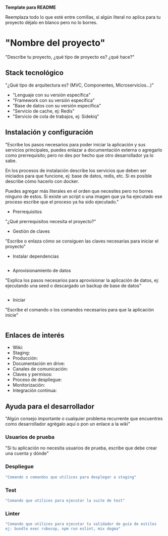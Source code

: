 **Template para README**

Reemplaza todo lo que esté entre comillas, si algún literal no aplica para tu proyecto déjalo en blanco pero no lo borres.


# "Nombre del proyecto"
"Describe tu proyecto, ¿qué tipo de proyecto es? ¿qué hace?"

## Stack tecnológico
"¿Qué tipo de arquitectura es? (MVC, Componentes, Microservicios...)"

* "Lenguaje con su versión específica"
* "Framework con su versión específica"
* "Base de datos con su versión específica"
* "‎Servicio de cache, ej: Redis"
* "Servicio de cola de trabajos, ej: Sidekiq"

## Instalación y configuración
"Escribe los pasos necesarios para poder iniciar la aplicación y sus servicios principales, puedes enlazar a documentación externa o agregarlo como prerrequisito; pero no des por hecho que otro desarrollador ya lo sabe.

En los procesos de instalación describe los servicios que deben ser iniciados para que funcione, ej: base de datos, redis, etc. Si es posible describe cómo hacerlo con docker.

Puedes agregar más literales en el orden que necesites pero no borres ninguno de estos.
Si existe un script o una imagen que ya ha ejecutado ese proceso escribe que el proceso ya ha sido ejecutado."

- Prerrequisitos

"¿Qué prerrequisitos necesita el proyecto?"
- ‎Gestión de claves

"Escribe o enlaza cómo se consiguen las claves necesarias para iniciar el proyecto"
- Instalar dependencias
```sh

```
- ‎Aprovisionamiento de datos

"Explica los pasos necesarios para aprovisionar la aplicación de datos, ej: ejecutando una seed o descargado un backup de base de datos"
```sh

```
- ‎Iniciar

"Escribe el comando o los comandos necesarios para que la aplicación inicie"
```sh

```

## Enlaces de interés

* Wiki:
* ‎Staging:
* ‎Producción:
* Documentación en drive:
* Canales de comunicación:
* Claves y permisos:
* Proceso de despliegue:
* Monitorización:
* Integración continua:

## Ayuda para el desarrollador
"Algún consejo importante o cualquier problema recurrente que encuentres como desarrollador agrégalo aquí o pon un enlace a la wiki"

### Usuarios de prueba
"Si tu aplicación no necesita usuarios de prueba, escribe que debe crear una cuenta y dónde"

### Despliegue
```sh
"Comando o comandos que utilices para desplegar a staging"
```
### Test
```sh
"Comando que utilices para ejecutar la suite de test"
```
### Linter
```sh
"Comando que utilices para ejecutar tu validador de guía de estilos
ej: bundle exec rubocop, npm run eslint, mix dogma"
```
